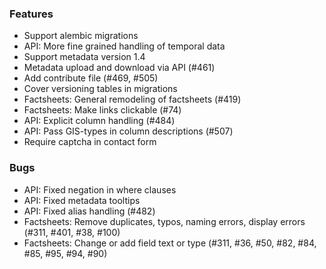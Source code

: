 ### Features
* Support alembic migrations
* API: More fine grained handling of temporal data
* Support metadata version 1.4
* Metadata upload and download via API (#461)
* Add contribute file (#469, #505)
* Cover versioning tables in migrations
* Factsheets: General remodeling of factsheets (#419)
* Factsheets: Make links clickable (#74)
* API: Explicit column handling (#484)
* API: Pass GIS-types in column descriptions (#507)
* Require captcha in contact form

### Bugs
* API: Fixed negation in where clauses
* API: Fixed metadata tooltips
* API: Fixed alias handling (#482)
* Factsheets: Remove duplicates, typos, naming errors, display errors (#311, #401, #38, #100)  
* Factsheets: Change or add field text or type (#311, #36, #50, #82, #84, #85, #95, #94, #90)

